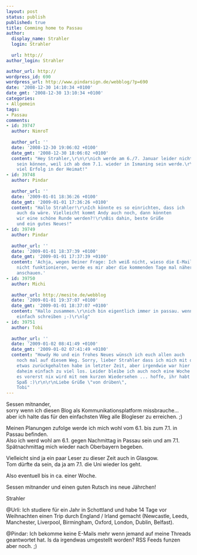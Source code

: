 ```yaml
---
layout: post
status: publish
published: true
title: Comming home to Passau
author:
  display_name: Strahler
  login: Strahler
  
  url: http://
author_login: Strahler

author_url: http://
wordpress_id: 690
wordpress_url: http://www.pindarsign.de/webblog/?p=690
date: '2008-12-30 14:10:34 +0100'
date_gmt: '2008-12-30 13:10:34 +0100'
categories:
- Allgemein
tags:
- Passau
comments:
- id: 39747
  author: NimroT
  
  author_url: ''
  date: '2008-12-30 19:06:02 +0100'
  date_gmt: '2008-12-30 18:06:02 +0100'
  content: "Hey Strahler,\r\n\r\nich werde am 6./7. Januar leider nicht in Passau
    sein können, weil ich ab dem 7.1. wieder in Ismaning sein werde.\r\n\r\nTrotzdem
    viel Erfolg in der Heimat!"
- id: 39748
  author: Pindar
  
  author_url: ''
  date: '2009-01-01 18:36:26 +0100'
  date_gmt: '2009-01-01 17:36:26 +0100'
  content: "Hallo Strahler!\r\nIch könnte es so einrichten, dass ich
    auch da wäre. Vielleicht kommt Andy auch noch, dann könnten
    wir eine schöne Runde werden?!\r\nBis dahin, beste Grüße
    und ein gutes Neues!"
- id: 39749
  author: Pindar
  
  author_url: ''
  date: '2009-01-01 18:37:39 +0100'
  date_gmt: '2009-01-01 17:37:39 +0100'
  content: 'Achja, wegen Deiner Frage: Ich weiß nicht, wieso die E-Mails
    nicht funktionieren, werde es mir aber die kommenden Tage mal näher
    anschauen.'
- id: 39750
  author: Michi
  
  author_url: http://mesite.de/webblog
  date: '2009-01-01 19:37:07 +0100'
  date_gmt: '2009-01-01 18:37:07 +0100'
  content: "Hallo zusammen.\r\nich bin eigentlich immer in passau. wenn was zusammengeht
    einfach schreiben ;-)\r\nlg"
- id: 39751
  author: Tobi
  
  author_url: ''
  date: '2009-01-02 08:41:49 +0100'
  date_gmt: '2009-01-02 07:41:49 +0100'
  content: "Howdy Ho und ein frohes Neues wünsch ich euch allen auch
    noch mal auf diesem Weg. Sorry, lieber Strahler dass ich mich mit den Kommentaren
    etwas zurückgehalten habe in letzter Zeit, aber irgendwie war hier
    daheim einfach zu viel los. Leider bleibe ich auch noch eine Woche hier, so dass
    es vorerst nix wird mit nem kurzen Wiedersehen ... hoffe, ihr habt trotzdem ordentlich
    Spaß :)\r\n\r\nLiebe Grüße \"von drüben\",
    Tobi"
---
```

<p>Sessen mitnander,<br />
sorry wenn ich diesen Blog als Kommunikationsplatform missbrauche... aber ich halte das für den einfachsten Weg alle Blogleser zu erreichen. ;)</p>
<p>Meinen Planungen zufolge werde ich mich wohl vom 6.1. bis zum 7.1. in Passau befinden.<br />
Also ich werd wohl am 6.1. gegen Nachmittag in Passau sein und am 7.1. Spätnachmittag mich wieder nach Oberbayern begeben. </p>
<p>Vielleicht sind ja ein paar Leser zu dieser Zeit auch in Glasgow.<br />
Tom dürfte da sein, da ja am 7.1. die Uni wieder los geht.</p>
<p>Also eventuell bis in ca. einer Woche. </p>
<p>Sessen mitnander und einen guten Rutsch ins neue Jährchen!</p>
<p>Strahler</p>
<p>@Urli: Ich studiere für ein Jahr in Schottland und habe 14 Tage vor Weihnachten einen Trip durch England / Irland gemacht (Newcastle, Leeds, Manchester, Liverpool, Birmingham, Oxford, London, Dublin, Belfast).</p>
<p>@Pindar: Ich bekomme keine E-Mails mehr wenn jemand auf meine Threads geantwortet hat. Is da irgendwas umgestellt worden? RSS Feeds funzen aber noch. ;)</p>
